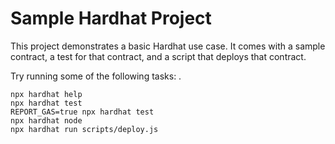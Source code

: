 # Sample Hardhat Project

This project demonstrates a basic Hardhat use case. It comes with a sample contract, a test for that contract, and a script that deploys that contract.

Try running some of the following tasks: .

```shell
npx hardhat help
npx hardhat test
REPORT_GAS=true npx hardhat test
npx hardhat node
npx hardhat run scripts/deploy.js
```

